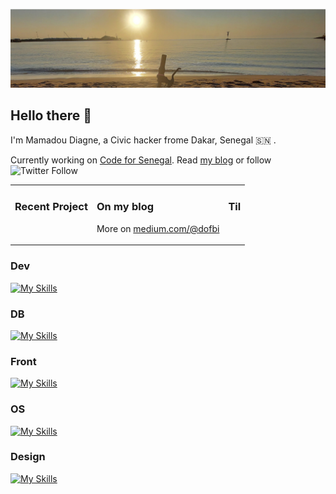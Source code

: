 ![cover](/assets/cover.jpg)
## Hello there 👋

I'm Mamadou Diagne, a Civic hacker frome Dakar, Senegal 🇸🇳 .

Currently working on [Code for Senegal](https://github.com/Code-for-Senegal). Read [my blog](https://medium.com/@dofbi) or follow ![Twitter Follow](https://img.shields.io/twitter/follow/dofbi?label=dofbi&style=social)

<table><tr><td valign="top">

### Recent Project
<!-- recent_releases starts -->
<!-- recent_releases ends -->
</td><td valign="top">

### On my blog
<!-- blog starts -->
<!-- blog ends -->
More on [medium.com/@dofbi](https://medium.com/@dofbi)
</td><td valign="top">
  
### Til
  
</td> 
<table>

### Dev
  
[![My Skills](https://skillicons.dev/icons?i=js,ts,py,ruby,nodejs,r,c,php)](https://linktr.ee/dofbi)
  
### DB
  
[![My Skills](https://skillicons.dev/icons?i=graphql,prisma,postgres,mongodb,mysql,firebase,supabase,grafana)](https://linktr.ee/dofbi)

### Front
  
[![My Skills](https://skillicons.dev/icons?i=html,md,css,jquery,svg,bootstrap,sass,tailwind,styledcomponents,svelte,react,gatsby,vue,nuxtjs,angular,electron,rails,wordpress)](https://linktr.ee/dofbi)

### OS
  
[![My Skills](https://skillicons.dev/icons?i=linux,bash,git,vim,vscode,docker,discord,aws)](https://linktr.ee/dofbi)

### Design  
  
[![My Skills](https://skillicons.dev/icons?i=figma,blender,ai,ps,pr,ae)](https://linktr.ee/dofbi)
